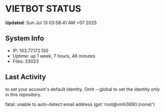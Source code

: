 # VIETBOT STATUS
**Updated**: Sun Jul 13 03:58:41 AM +07 2025

## System Info
- IP: 103.77.172.150
- Uptime: up 1 week, 7 hours, 46 minutes
- Files: 33023

## Last Activity

to set your account's default identity.
Omit --global to set the identity only in this repository.

fatal: unable to auto-detect email address (got 'root@vinh3690.(none)')
